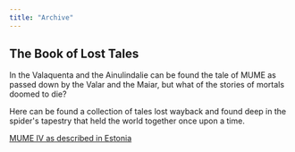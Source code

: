 ```yaml
---
title: "Archive"
---
```


## The Book of Lost Tales

In the Valaquenta and the Ainulindalie can be found the tale of MUME as
passed down by the Valar and the Maiar, but what of the stories of
mortals doomed to die?

Here can be found a collection of tales lost wayback and found deep in
the spider's tapestry that held the world together once upon a time.

[MUME IV as described in
Estonia](MUME_IV_as_described_in_Estonia "wikilink")